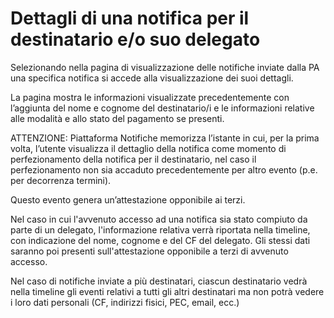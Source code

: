 # Dettagli di una notifica per il destinatario e/o suo delegato

Selezionando nella pagina di visualizzazione delle notifiche inviate dalla PA una specifica notifica si accede alla visualizzazione dei suoi dettagli.

La pagina mostra le informazioni visualizzate precedentemente con l’aggiunta del nome e cognome del destinatario/i e le informazioni relative alle modalità e allo stato del pagamento se presenti.

ATTENZIONE: Piattaforma Notifiche memorizza l’istante in cui, per la prima volta, l’utente visualizza il dettaglio della notifica come momento di perfezionamento della notifica per il destinatario, nel caso il perfezionamento non sia accaduto precedentemente per altro evento (p.e. per decorrenza termini).

Questo evento genera un’attestazione opponibile ai terzi.

Nel caso in cui l'avvenuto accesso ad una notifica sia stato compiuto da parte di un delegato, l'informazione relativa verrà riportata nella timeline, con indicazione del nome, cognome e del CF del delegato. Gli stessi dati saranno poi presenti sull'attestazione opponibile a terzi di avvenuto accesso.

Nel caso di notifiche inviate a più destinatari, ciascun destinatario vedrà nella timeline gli eventi relativi a tutti gli altri destinatari ma non potrà vedere i loro dati personali (CF, indirizzi fisici, PEC, email, ecc.)

<figure><img src="../../../../.gitbook/assets/image (8) (1).png" alt=""><figcaption></figcaption></figure>
